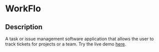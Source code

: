 # WorkFlo

## Description

A task or issue management software application that allows the user to track tickets for projects or a team. Try the live demo [here](https://workflo.up.railway.app/).
